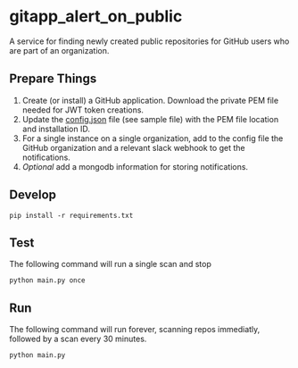 # gitapp_alert_on_public

A service for finding newly created public repositories for GitHub users who are part of an organization.

## Prepare Things

1. Create (or install) a GitHub application. Download the private PEM file needed for JWT token creations.
2. Update the [config.json](config-sample.json) file (see sample file) with the PEM file location and installation ID.
3. For a single instance on a single organization, add to the config file the GitHub organization and a relevant slack webhook to get the notifications.
4. _Optional_ add a mongodb information for storing notifications.

## Develop

```Shell
pip install -r requirements.txt
```

## Test

The following command will run a single scan and stop

```Shell
python main.py once
```

## Run

The following command will run forever, scanning repos immediatly, followed by a scan every 30 minutes.

```Shell
python main.py
```